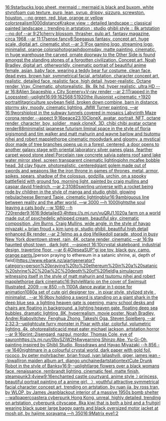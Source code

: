 [16:9](https://www.ebank.nz/aiartgenerator?category=16%3A9)[starbucks logo sheet, mermaid :: mermaid is black and buxom. white styrofoam cup texture. purp, lean, syrup, drippy, sizzurp. screwston. houston. --no green, red, blue, orange or yellow colors](https://www.ebank.nz/aiartgenerator?category=starbucks%20logo%20sheet%2C%20mermaid%20%3A%3A%20mermaid%20is%20black%20and%20buxom.%20white%20styrofoam%20cup%20texture.%20purp%2C%20lean%2C%20syrup%2C%20drippy%2C%20sizzurp.%20screwston.%20houston.%20--no%20green%2C%20red%2C%20blue%2C%20orange%20or%20yellow%20colors)[realism](https://www.ebank.nz/aiartgenerator?category=realism)[1000](https://www.ebank.nz/aiartgenerator?category=1000)[distance](https://www.ebank.nz/aiartgenerator?category=distance)[Krakow view :: detailed landscape :: classical painted landscape :: trending in artstation : studio ghibli style :: 8k artstation --no dof  --ar 9:21](https://www.ebank.nz/aiartgenerator?category=Krakow%20view%20%3A%3A%20detailed%20landscape%20%3A%3A%20classical%20painted%20landscape%20%3A%3A%20trending%20in%20artstation%20%3A%20studio%20ghibli%20style%20%3A%3A%208k%20artstation%20--no%20dof%20%20--ar%209%3A21)[cherry blossom, thrasher, pulp art, fantasy magazine, circa 1968 --ar 11:17](https://www.ebank.nz/aiartgenerator?category=cherry%20blossom%2C%20thrasher%2C%20pulp%20art%2C%20fantasy%20magazine%2C%20circa%201968%20--ar%2011%3A17)[sense,fancy](https://www.ebank.nz/aiartgenerator?category=sense%2Cfancy)[8:5](https://www.ebank.nz/aiartgenerator?category=8%3A5)[pegasus fantasy, concept art, huge scale, digital art, cinematic shot --ar 3:1](https://www.ebank.nz/aiartgenerator?category=pegasus%20fantasy%2C%20concept%20art%2C%20huge%20scale%2C%20digital%20art%2C%20cinematic%20shot%20--ar%203%3A1)[Fox gaming logo, streaming logo, minimalist, orange colors](https://www.ebank.nz/aiartgenerator?category=Fox%20gaming%20logo%2C%20streaming%20logo%2C%20minimalist%2C%20orange%20colors)[photograph](https://www.ebank.nz/aiartgenerator?category=photograph)[doomsday, matte painting, cinematic, in huge warehouse the carved, ornate doorway to the Other Side is found amongst the standing stones of a forgotten civilization. Concept art, Noah Bradley, digital art, otherworldly, cinematic portrait of beautiful anime female, asian, baby face, wearing a teddy bear fur costume, clean face, dead eyes, brown hair, symmetrical facial, artstation, character concept art, realistic, detailed face, realistic face, high detail, hyper-realistic, Octane render, Vray, Cinematic, photorealistic, 8k, 8k hd, hyper realistic, ultra HD --ar 16:8](https://www.ebank.nz/aiartgenerator?category=doomsday%2C%20matte%20painting%2C%20cinematic%2C%20in%20huge%20warehouse%20the%20carved%2C%20ornate%20doorway%20to%20the%20Other%20Side%20is%20found%20amongst%20the%20standing%20stones%20of%20a%20forgotten%20civilization.%20Concept%20art%2C%20Noah%20Bradley%2C%20digital%20art%2C%20otherworldly%2C%20cinematic%20portrait%20of%20beautiful%20anime%20female%2C%20asian%2C%20baby%20face%2C%20wearing%20a%20teddy%20bear%20fur%20costume%2C%20clean%20face%2C%20dead%20eyes%2C%20brown%20hair%2C%20symmetrical%20facial%2C%20artstation%2C%20character%20concept%20art%2C%20realistic%2C%20detailed%20face%2C%20realistic%20face%2C%20high%20detail%2C%20hyper-realistic%2C%20Octane%20render%2C%20Vray%2C%20Cinematic%2C%20photorealistic%2C%208k%2C%208k%20hd%2C%20hyper%20realistic%2C%20ultra%20HD%20--ar%2016%3A8)[Alien Spaceship + City Scenery+V-ray render --ar 2:1](https://www.ebank.nz/aiartgenerator?category=Alien%20Spaceship%20%2B%20City%20Scenery%2BV-ray%20render%20--ar%202%3A1)[Trapped in the Loops](https://www.ebank.nz/aiartgenerator?category=Trapped%20in%20the%20Loops)[steel](https://www.ebank.nz/aiartgenerator?category=steel)[--uplight](https://www.ebank.nz/aiartgenerator?category=--uplight)[16:9](https://www.ebank.nz/aiartgenerator?category=16%3A9)[9:16](https://www.ebank.nz/aiartgenerator?category=9%3A16)[256](https://www.ebank.nz/aiartgenerator?category=256)[8:5](https://www.ebank.nz/aiartgenerator?category=8%3A5)[1920](https://www.ebank.nz/aiartgenerator?category=1920)[the illusionist +cinematic +1920 portrait](https://www.ebank.nz/aiartgenerator?category=the%20illusionist%20%2Bcinematic%20%2B1920%20portrait)[lit](https://www.ebank.nz/aiartgenerator?category=lit)[agriculture soybean field, broken down combine, barn in distance, stormy sky, moody, cinematic lighting, JMW Turner painting, —ar 16:9](https://www.ebank.nz/aiartgenerator?category=agriculture%20soybean%20field%2C%20broken%20down%20combine%2C%20barn%20in%20distance%2C%20stormy%20sky%2C%20moody%2C%20cinematic%20lighting%2C%20JMW%20Turner%20painting%2C%20%E2%80%94ar%2016%3A9)[worship](https://www.ebank.nz/aiartgenerator?category=worship)[lost in the subway tunnels covered in mosaics Labyrinth Maze corona  render   --aspect 9:16](https://www.ebank.nz/aiartgenerator?category=lost%20in%20the%20subway%20tunnels%20covered%20in%20mosaics%20Labyrinth%20Maze%20corona%20%20render%20%20%20--aspect%209%3A16)[peace](https://www.ebank.nz/aiartgenerator?category=peace)[23:10](https://www.ebank.nz/aiartgenerator?category=23%3A10)[CloneX, avatar, portrait, NFT, octane render, character, boy, soldier , mask,cloneX, 3D, chibi chibi avatar octane render](https://www.ebank.nz/aiartgenerator?category=CloneX%2C%20avatar%2C%20portrait%2C%20NFT%2C%20octane%20render%2C%20character%2C%20boy%2C%20soldier%20%2C%20mask%2CcloneX%2C%203D%2C%20chibi%20chibi%20avatar%20octane%20render)[88](https://www.ebank.nz/aiartgenerator?category=88)[minimalist japanese futurism liminal space in the style of floria sigismondi and tim walker and matt mahurin and wayne barlow and tsutomu nihei and robert mapplethorpe cinematic moody](https://www.ebank.nz/aiartgenerator?category=minimalist%20japanese%20futurism%20liminal%20space%20in%20the%20style%20of%20floria%20sigismondi%20and%20tim%20walker%20and%20matt%20mahurin%20and%20wayne%20barlow%20and%20tsutomu%20nihei%20and%20robert%20mapplethorpe%20cinematic%20moody)[dark and gloomy, a mystical door made of tree branches opens up in a forest, centered, a door opens to another galaxy,](https://www.ebank.nz/aiartgenerator?category=dark%20and%20gloomy%2C%20a%20mystical%20door%20made%20of%20tree%20branches%20opens%20up%20in%20a%20forest%2C%20centered%2C%20a%20door%20opens%20to%20another%20galaxy%2C)[stage with oriental laboratory silver panes glass ,fearther carpet wood stone steel Porcelain raw concrete salvia patens roof sand lake water  mirror steel, screen transparent cinematic lighting](https://www.ebank.nz/aiartgenerator?category=stage%20with%20oriental%20laboratory%20silver%20panes%20glass%20%2Cfearther%20carpet%20wood%20stone%20steel%20Porcelain%20raw%20concrete%20salvia%20patens%20roof%20sand%20lake%20water%20%20mirror%20steel%2C%20screen%20transparent%20cinematic%20lighting)[john mcafee bobble head, 3d clay figure, photorealistic, centered](https://www.ebank.nz/aiartgenerator?category=john%20mcafee%20bobble%20head%2C%203d%20clay%20figure%2C%20photorealistic%2C%20centered)[giant golem made out of swords and weapons like the iron throne in games of thrones, metal, armor, spikes, spears, shadow of the colossus, godzilla, urchin, on a spooky battlefield with ground fog, morning light, painted by craig mullins and caspar david friedrich, —ar 2:3](https://www.ebank.nz/aiartgenerator?category=giant%20golem%20made%20out%20of%20swords%20and%20weapons%20like%20the%20iron%20throne%20in%20games%20of%20thrones%2C%20metal%2C%20armor%2C%20spikes%2C%20spears%2C%20shadow%20of%20the%20colossus%2C%20godzilla%2C%20urchin%2C%20on%20a%20spooky%20battlefield%20with%20ground%20fog%2C%20morning%20light%2C%20painted%20by%20craig%20mullins%20and%20caspar%20david%20friedrich%2C%20%E2%80%94ar%202%3A3)[1080](https://www.ebank.nz/aiartgenerator?category=1080)[swirling universe with a rocket being rode by children in the style of manga and studio ghibli, glowing nebula](https://www.ebank.nz/aiartgenerator?category=swirling%20universe%20with%20a%20rocket%20being%20rode%20by%20children%20in%20the%20style%20of%20manga%20and%20studio%20ghibli%2C%20glowing%20nebula)[cheese Bernard Tapie, cinematic lighting](https://www.ebank.nz/aiartgenerator?category=cheese%20Bernard%20Tapie%2C%20cinematic%20lighting)[blur](https://www.ebank.nz/aiartgenerator?category=blur)[16:9](https://www.ebank.nz/aiartgenerator?category=16%3A9)[ambiguous line between reality and the after world, —w 3000 —h 1000](https://www.ebank.nz/aiartgenerator?category=ambiguous%20line%20between%20reality%20and%20the%20after%20world%2C%20%E2%80%94w%203000%20%E2%80%94h%201000)[lights](https://www.ebank.nz/aiartgenerator?category=lights)[the soul leaving a cats body --w 1080 --h 720](https://www.ebank.nz/aiartgenerator?category=the%20soul%20leaving%20a%20cats%20body%20--w%201080%20--h%20720)[](https://www.ebank.nz/aiartgenerator?category=)[render](https://www.ebank.nz/aiartgenerator?category=render)[9:16](https://www.ebank.nz/aiartgenerator?category=9%3A16)[16:9](https://www.ebank.nz/aiartgenerator?category=16%3A9)[detailed](https://www.ebank.nz/aiartgenerator?category=detailed)[3:4](https://www.ebank.nz/aiartgenerator?category=3%3A4)[<https://s.mj.run/vuQRJ1>](https://www.ebank.nz/aiartgenerator?category=%3Chttps%3A//s.mj.run/vuQRJ1%3E)[,](https://www.ebank.nz/aiartgenerator?category=%2C)[1020](https://www.ebank.nz/aiartgenerator?category=1020)[a farm on a world made out of psychedelic whipped cream, beautiful sky, cinematic composition, Jim Burns, Craig Mullins, wide angle, in the style of hayao miyazaki + brian froud + kim jung gi, studio ghibli, beautiful high detail enhanced 8k render --ar 2:1](https://www.ebank.nz/aiartgenerator?category=a%20farm%20on%20a%20world%20made%20out%20of%20psychedelic%20whipped%20cream%2C%20beautiful%20sky%2C%20cinematic%20composition%2C%20Jim%20Burns%2C%20Craig%20Mullins%2C%20wide%20angle%2C%20in%20the%20style%20of%20hayao%20miyazaki%20%2B%20brian%20froud%20%2B%20kim%20jung%20gi%2C%20studio%20ghibli%2C%20beautiful%20high%20detail%20enhanced%208k%20render%20--ar%202%3A1)[elmo as a dog lifelike](https://www.ebank.nz/aiartgenerator?category=elmo%20as%20a%20dog%20lifelike)[doll parade, stood in busy New York downtown street, rain, 4K, octane render, cinematic —ar 16:9](https://www.ebank.nz/aiartgenerator?category=doll%20parade%2C%20stood%20in%20busy%20New%20York%20downtown%20street%2C%20rain%2C%204K%2C%20octane%20render%2C%20cinematic%20%E2%80%94ar%2016%3A9)[a haunted ghost town , dark light , —aspect 16:10](https://www.ebank.nz/aiartgenerator?category=a%20haunted%20ghost%20town%20%2C%20dark%20light%20%2C%20%E2%80%94aspect%2016%3A10)[crystal skateboard, industrial design, travertine floor, —ar 6:4](https://www.ebank.nz/aiartgenerator?category=crystal%20skateboard%2C%20industrial%20design%2C%20travertine%20floor%2C%20%E2%80%94ar%206%3A4)[Olesea](https://www.ebank.nz/aiartgenerator?category=Olesea)[SUP"](https://www.ebank.nz/aiartgenerator?category=SUP%22)[gi joe toy, black guy. camo. orange pants.](https://www.ebank.nz/aiartgenerator?category=gi%20joe%20toy%2C%20black%20guy.%20camo.%20orange%20pants.)[person praying to ethereum in a satanic shrine, ai, depth of field](https://www.ebank.nz/aiartgenerator?category=person%20praying%20to%20ethereum%20in%20a%20satanic%20shrine%2C%20ai%2C%20depth%20of%20field)[a simulacrum witnessing itself in the style of matt mahurin and tsutomu nihei and robert mapplethorpe dark cinematic](https://www.ebank.nz/aiartgenerator?category=a%20simulacrum%20witnessing%20itself%20in%20the%20style%20of%20matt%20mahurin%20and%20tsutomu%20nihei%20and%20robert%20mapplethorpe%20dark%20cinematic)[16:9](https://www.ebank.nz/aiartgenerator?category=16%3A9)[style](https://www.ebank.nz/aiartgenerator?category=style)[Wario on the cover of Swimsuit Illustrated, 2009 —w 850 —h 1100](https://www.ebank.nz/aiartgenerator?category=Wario%20on%20the%20cover%20of%20Swimsuit%20Illustrated%2C%202009%20%E2%80%94w%20850%20%E2%80%94h%201100)[A dance avatar in t-pose for animation](https://www.ebank.nz/aiartgenerator?category=A%20dance%20avatar%20in%20t-pose%20for%20animation)[1080](https://www.ebank.nz/aiartgenerator?category=1080)[a set of cute girl designer toy , in pixar style, stylized style , minimalist , --ar 16:9](https://www.ebank.nz/aiartgenerator?category=a%20set%20of%20cute%20girl%20designer%20toy%20%2C%20in%20pixar%20style%2C%20stylized%20style%20%2C%20minimalist%20%2C%20--ar%2016%3A9)[boy holding a sword is standing on a giant shark in the deep blue sea, a lighting heaven gate is opening, many school desks and chairs are floating in background, a lighting heaven gate, floating deep sea bubbles, dramatic lighting, 8K, hyperrealism, movie poster, Noah Bradley, Andrei Riabovitchev, Fenghua Zhong, Takeshi Oga, Steven Spielberg, --ar 2:3](https://www.ebank.nz/aiartgenerator?category=boy%20holding%20a%20sword%20is%20standing%20on%20a%20giant%20shark%20in%20the%20deep%20blue%20sea%2C%20a%20lighting%20heaven%20gate%20is%20opening%2C%20many%20school%20desks%20and%20chairs%20are%20floating%20in%20background%2C%20a%20lighting%20heaven%20gate%2C%20floating%20deep%20sea%20bubbles%2C%20dramatic%20lighting%2C%208K%2C%20hyperrealism%2C%20movie%20poster%2C%20Noah%20Bradley%2C%20Andrei%20Riabovitchev%2C%20Fenghua%20Zhong%2C%20Takeshi%20Oga%2C%20Steven%20Spielberg%2C%20--ar%202%3A3)[2:3](https://www.ebank.nz/aiartgenerator?category=2%3A3)[--uplight](https://www.ebank.nz/aiartgenerator?category=--uplight)[cute furry monster in Pixar with star, colorful, volumetric lighting, 4k, photorealistic](https://www.ebank.nz/aiartgenerator?category=cute%20furry%20monster%20in%20Pixar%20with%20star%2C%20colorful%2C%20volumetric%20lighting%2C%204k%2C%20photorealistic)[acid meat eater michael jackson, artstation,horror --ar 9:16](https://www.ebank.nz/aiartgenerator?category=acid%20meat%20eater%20michael%20jackson%2C%20artstation%2Chorror%20--ar%209%3A16)[print::2](https://www.ebank.nz/aiartgenerator?category=print%3A%3A2)[isengard, nazgul, mordor,  Thomas Cole, eye of sauron](https://www.ebank.nz/aiartgenerator?category=isengard%2C%20nazgul%2C%20mordor%2C%20%20Thomas%20Cole%2C%20eye%20of%20sauron)[<https://s.mj.run/0bvSZiW2H4w>](https://www.ebank.nz/aiartgenerator?category=%3Chttps%3A//s.mj.run/0bvSZiW2H4w%3E)[yearning Shinzo Abe, Yu-Gi-Oh, painting inspired by Ghibli Studio, Rossdraws and Hayao Miyazaki --h 856 --w 1640](https://www.ebank.nz/aiartgenerator?category=yearning%20Shinzo%20Abe%2C%20Yu-Gi-Oh%2C%20painting%20inspired%20by%20Ghibli%20Studio%2C%20Rossdraws%20and%20Hayao%20Miyazaki%20--h%20856%20--w%201640)[nightmare in a colourful crystal world, dark paper with gold foil, rococo, by peter mohrbacher, brian froud, ivan laliashvili, giger, james jean --lp](https://www.ebank.nz/aiartgenerator?category=nightmare%20in%20a%20colourful%20crystal%20world%2C%20dark%20paper%20with%20gold%20foil%2C%20rococo%2C%20by%20peter%20mohrbacher%2C%20brian%20froud%2C%20ivan%20laliashvili%2C%20giger%2C%20james%20jean%20--lp)[wall](https://www.ebank.nz/aiartgenerator?category=wall)[iron maiden album art, django unchained](https://www.ebank.nz/aiartgenerator?category=iron%20maiden%20album%20art%2C%20django%20unchained)[artstation](https://www.ebank.nz/aiartgenerator?category=artstation)[text](https://www.ebank.nz/aiartgenerator?category=text)[Cute Drunk Robot in the style of Banksy](https://www.ebank.nz/aiartgenerator?category=Cute%20Drunk%20Robot%20in%20the%20style%20of%20Banksy)[16:9](https://www.ebank.nz/aiartgenerator?category=16%3A9)[--uplight](https://www.ebank.nz/aiartgenerator?category=--uplight)[large flowers over a black womans face, renaissance, rembrandt lighting, cinematic feel, matte finish, steampunk](https://www.ebank.nz/aiartgenerator?category=large%20flowers%20over%20a%20black%20womans%20face%2C%20renaissance%2C%20rembrandt%20lighting%2C%20cinematic%20feel%2C%20matte%20finish%2C%20steampunk)[3:4](https://www.ebank.nz/aiartgenerator?category=3%3A4)[view](https://www.ebank.nz/aiartgenerator?category=view)[9:16](https://www.ebank.nz/aiartgenerator?category=9%3A16)[enchanted castle courtyard. anime style](https://www.ebank.nz/aiartgenerator?category=enchanted%20castle%20courtyard.%20anime%20style)[☽︎ princess, beautiful portrait painting of a anime girl, ☽︎ ,youthful attractive,symmetrical facial,character concept art, trending on artstation, by ruan jia, by ross tran, by WLOP, by James Jean](https://www.ebank.nz/aiartgenerator?category=%E2%98%BD%EF%B8%8E%20princess%2C%20beautiful%20portrait%20painting%20of%20a%20anime%20girl%2C%20%E2%98%BD%EF%B8%8E%20%2Cyouthful%20attractive%2Csymmetrical%20facial%2Ccharacter%20concept%20art%2C%20trending%20on%20artstation%2C%20by%20ruan%20jia%2C%20by%20ross%20tran%2C%20by%20WLOP%2C%20by%20James%20Jean)[blackout interior of a massive 1950s bomb shelter --wallpaper](https://www.ebank.nz/aiartgenerator?category=blackout%20interior%20of%20a%20massive%201950s%20bomb%20shelter%20--wallpaper)[coaster](https://www.ebank.nz/aiartgenerator?category=coaster)[a cyberpunk Hong Kong, unreal, highly detailed, trending on artstation, cyberpunk cityscape, 8k](https://www.ebank.nz/aiartgenerator?category=a%20cyberpunk%20Hong%20Kong%2C%20unreal%2C%20highly%20detailed%2C%20trending%20on%20artstation%2C%20cyberpunk%20cityscape%2C%208k)[a kiwi that is both a bird and a fruit](https://www.ebank.nz/aiartgenerator?category=a%20kiwi%20that%20is%20both%20a%20bird%20and%20a%20fruit)[girl wearing black super large baggy pants and black oversized motor jacket at mosh pit, by hajime sorayama —h 350](https://www.ebank.nz/aiartgenerator?category=girl%20wearing%20black%20super%20large%20baggy%20pants%20and%20black%20oversized%20motor%20jacket%20at%20mosh%20pit%2C%20by%20hajime%20sorayama%20%E2%80%94h%20350)[16:9](https://www.ebank.nz/aiartgenerator?category=16%3A9)[Matrix eye](https://www.ebank.nz/aiartgenerator?category=Matrix%20eye)[1:2](https://www.ebank.nz/aiartgenerator?category=1%3A2)